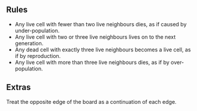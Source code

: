 ## Rules
- Any live cell with fewer than two live neighbours dies, as if caused by under-population.
- Any live cell with two or three live neighbours lives on to the next generation.
- Any dead cell with exactly three live neighbours becomes a live cell, as if by reproduction.
- Any live cell with more than three live neighbours dies, as if by over-population.

## Extras
Treat the opposite edge of the board as a continuation of each edge.